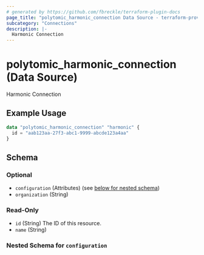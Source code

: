 ```yaml
---
# generated by https://github.com/fbreckle/terraform-plugin-docs
page_title: "polytomic_harmonic_connection Data Source - terraform-provider-polytomic"
subcategory: "Connections"
description: |-
  Harmonic Connection
---
```


# polytomic_harmonic_connection (Data Source)

Harmonic Connection

## Example Usage

```terraform
data "polytomic_harmonic_connection" "harmonic" {
  id = "aab123aa-27f3-abc1-9999-abcde123a4aa"
}
```

<!-- schema generated by tfplugindocs -->
## Schema

### Optional

- `configuration` (Attributes) (see [below for nested schema](#nestedatt--configuration))
- `organization` (String)

### Read-Only

- `id` (String) The ID of this resource.
- `name` (String)

<a id="nestedatt--configuration"></a>
### Nested Schema for `configuration`


